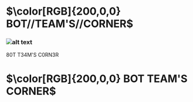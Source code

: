 # $\color[RGB]{200,0,0} BOT//TEAM'S//CORNER$
### ![alt text](https://cdn.discordapp.com/icons/943930435757551636/cba77857e17eead3f114c7c7269924da.webp?size=128)

80T T34M'S C0RN3R
# $\color[RGB]{200,0,0} BOT TEAM'S CORNER$
